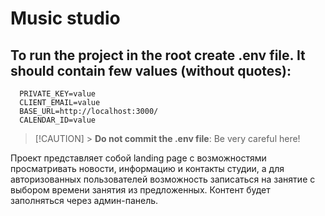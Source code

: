 # Music studio

## To run the project in the root create .env file. It should contain few values (without quotes):

```
  PRIVATE_KEY=value
  CLIENT_EMAIL=value
  BASE_URL=http://localhost:3000/
  CALENDAR_ID=value
```

> [!CAUTION] > **Do not commit the .env file**: Be very careful here!

<p>
Проект представляет собой landing page с возможностями просматривать новости, информацию и контакты студии, 
а для авторизованных пользователей возможность записаться на занятие с выбором времени занятия из предложенных.
Контент будет заполняться через админ-панель.
</p>
